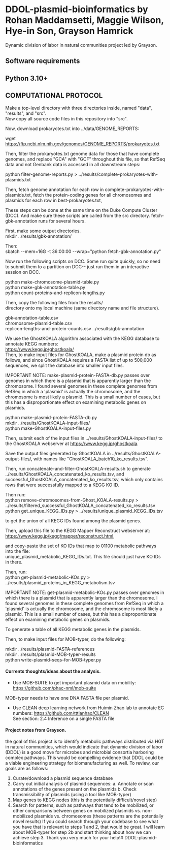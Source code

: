 # DDOL-plasmid-bioinformatics by Rohan Maddamsetti, Maggie Wilson, Hye-in Son, Grayson Hamrick

Dynamic division of labor in natural communities project led by Grayson.

## Software requirements
## Python 3.10+

## COMPUTATIONAL PROTOCOL

Make a top-level directory with three directories inside, named "data", "results", and "src".  
Now copy all source code files in this repository into "src".

Now, download prokaryotes.txt into ../data/GENOME_REPORTS:  

wget https://ftp.ncbi.nlm.nih.gov/genomes/GENOME_REPORTS/prokaryotes.txt  

Then, filter the prokaryotes.txt genome data for those that have complete genomes,
and replace "GCA" with "GCF" throughout this file, so that RefSeq data and not Genbank data
is accessed in all downstream steps:  

python filter-genome-reports.py > ../results/complete-prokaryotes-with-plasmids.txt  

Then, fetch genome annotation for each row in complete-prokaryotes-with-plasmids.txt,
fetch the protein-coding genes for all chromosomes and plasmids for
each row in best-prokaryotes.txt,

These steps can be done at the same time on the Duke Compute Cluster (DCC).
And make sure these scripts are called from the src directory.
fetch-gbk-annotation runs for several hours.  

First, make some output directories.  
mkdir ../results/gbk-annotation/

Then:  
sbatch --mem=16G -t 36:00:00 --wrap="python fetch-gbk-annotation.py"  

Now run the following scripts on DCC. Some run
quite quickly, so no need to submit them to a partition on DCC--
just run them in an interactive session on DCC.  

python make-chromosome-plasmid-table.py  
python make-gbk-annotation-table.py  
python count-proteins-and-replicon-lengths.py  

Then, copy the following files from the results/  
directory onto my local machine (same directory name and file structure).  

gbk-annotation-table.csv  
chromosome-plasmid-table.csv  
replicon-lengths-and-protein-counts.csv
../results/gbk-annotation

We use the GhostKOALA algorithm associated with the KEGG database to annotate KEGG numbers:  
https://www.kegg.jp/ghostkoala/  
Then, to make input files for GhostKOALA, make a plasmid protein db as follows, and since
GhostKOALA requires a FASTA list of up to 500,000 sequences, we split the database into smaller input files.  

IMPORTANT NOTE: make-plasmid-protein-FASTA-db.py passes over genomes in which there is
a plasmid that is apparently larger than the chromosome. I found several genomes in
these complete genomes from RefSeq in which a 'plasmid' is actually the chromosome,
and the chromosome is most likely a plasmid. This is a small number of cases,
but this has a disproportionate effect on examining metabolic genes on plasmids.  

python make-plasmid-protein-FASTA-db.py  
mkdir ../results/GhostKOALA-input-files/  
python make-GhostKOALA-input-files.py  

Then, submit each of the input files in ../results/GhostKOALA-input-files/ to the
GhostKOALA webserver at https://www.kegg.jp/ghostkoala.  

Save the output files generated by GhostKOALA in ../results/GhostKOALA-output-files/,
with names like "GhostKOALA_batch10_ko_results.tsv".  

Then, run concatenate-and-filter-GhostKOALA-results.sh to generate
../results/GhostKOALA_concatenated_ko_results.tsv, and 
successful_GhostKOALA_concatenated_ko_results.tsv, which only contains rows that were
successfully mapped to a KEGG KO ID.  

Then run:  
python remove-chromosomes-from-Ghost_KOALA-results.py > ../results/filtered_successful_GhostKOALA_concatenated_ko_results.tsv
python get_unique_KEGG_IDs.py > ../results/unique_plasmid_KEGG_IDs.tsv  

to get the union of all KEGG IDs found among the plasmid genes.  

Then, upload this file to the KEGG Mapper Reconstruct webserver at:  
https://www.kegg.jp/kegg/mapper/reconstruct.html,  

and copy-paste the set of KO IDs that map to 01100 metabolic pathways into the file:  
unique_plasmid_metabolic_KEGG_IDs.txt. This file should just have KO IDs in there.  

Then, run:  
python get-plasmid-metabolic-KOs.py > ../results/plasmid_proteins_in_KEGG_metabolism.tsv  

IMPORTANT NOTE: get-plasmid-metabolic-KOs.py passes over genomes in which there is
a plasmid that is apparently larger than the chromosome. I found several genomes in
these complete genomes from RefSeq in which a 'plasmid' is actually the chromosome,
and the chromosome is most likely a plasmid. This is a small number of cases,
but this has a disproportionate effect on examining metabolic genes on plasmids.  

To generate a table of all KEGG metabolic genes in the plasmids.  

Then, to make input files for MOB-typer, do the following:  

mkdir ../results/plasmid-FASTA-references  
mkdir ../results/plasmid-MOB-typer-results  
python write-plasmid-seqs-for-MOB-typer.py  


#### Currents thoughts/ideas about the analysis.

- Use MOB-SUITE to get important plasmid data on mobility: https://github.com/phac-nml/mob-suite  

MOB-typer needs to have one DNA FASTA file per plasmid.  

- Use CLEAN deep learning network from Huimin Zhao lab to annotate EC numbers:
https://github.com/tttianhao/CLEAN  
See section: 2.4 Inference on a single FASTA file




#### Project notes from Grayson.

the goal of this project is to identify metabolic pathways distributed via HGT in natural communities, which would indicate that dynamic division of labor (DDOL) is a good move for microbes and microbial consortia harboring complex pathways. This would be compelling evidence that DDOL could be a viable engineering strategy for biomanufacturing as well. To review, our goals are as follows:
1. Curate/download a plasmid sequence database
2. Carry out initial analysis of plasmid sequences:
    a. Annotate or scan annotations of the genes present on the plasmids
    b. Check transmissibility of plasmids (using a tool like MOB-typer)
3. Map genes to KEGG nodes (this is the potentially difficult/novel step)
4. Search for patterns, such as pathways that tend to be mobilized, or other comparisons between genes on mobilized plasmids vs. non-mobilized plasmids vs. chromosomes (these patterns are the potentially novel results)
If you could search through your codebase to see what you have that is relevant to steps 1 and 2, that would be great. I will learn about MOB-typer for step 2b and start thinking about how we can achieve step 3. Thank you very much for your help!# DDOL-plasmid-bioinformatics
